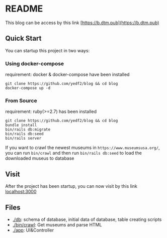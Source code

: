 # README

This blog can be access by this link [https://b.dtm.pub](https://b.dtm.pub)
## Quick Start

You can startup this project in two ways:

### Using docker-compose

requirement: docker & docker-compose have been installed
```
git clone https://github.com/yedf2/blog && cd blog
docker-compose up -d
```

### From Source
requirement: ruby(>=2.7) has been installed
```
git clone https://github.com/yedf2/blog && cd blog
bundle install
bin/rails db:migrate
bin/rails db:seed
bin/rails server
```

If you want to crawl the newest museums in `https://www.museumsusa.org/`, you can run `bin/crawl` and then run `bin/rails db:seed` to load the downloaded museus to database

## Visit

After the project has been startup, you can now visit by this link [localhost:3000](localhost:3000)

## Files
- [./db](./db): schema of database, initial data of database, table creating scripts
- [./bin/crawl](./bin/crawl): Get museums and parse HTML
- [./app](./app): UI&Controller
